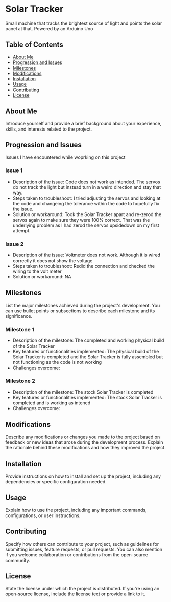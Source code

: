 # Solar Tracker

Small machine that tracks the brightest source of light and points the solar panel at that. Powered by an Arduino Uno

## Table of Contents

- [About Me](#about-me)
- [Progression and Issues](#progression-and-issues)
- [Milestones](#milestones)
- [Modifications](#modifications)
- [Installation](#installation)
- [Usage](#usage)
- [Contributing](#contributing)
- [License](#license)

## About Me

Introduce yourself and provide a brief background about your experience, skills, and interests related to the project.

## Progression and Issues

Issues I have encountered while woprking on this project

### Issue 1
- Description of the issue: Code does not work as intended. The servos do not track the light but instead turn in a weird direction and stay that way.
- Steps taken to troubleshoot: I tried adjusting the servos and looking at the code and changeing the tolerance within the code to hopefully fix the issue.
- Solution or workaround: Took the Solar Tracker apart and re-zerod the servos again to make sure they were 100% correct. That was the underlying problem as I had zerod the servos upsidedown on my first attempt.

### Issue 2
- Description of the issue: Voltmeter does not work. Although it is wired correctly it does not show the voltage 
- Steps taken to troubleshoot: Redid the connection and checked the wiring to the volt meter
- Solution or workaround: NA

## Milestones

List the major milestones achieved during the project's development. You can use bullet points or subsections to describe each milestone and its significance.

### Milestone 1
- Description of the milestone: The completed and working physical build of the Solar Tracker
- Key features or functionalities implemented: The physical build of the Solar Tracker is completed and the Solar Tracker is fully assembled but not functioning as the code is not working
- Challenges overcome: 

### Milestone 2
- Description of the milestone: The stock Solar Tracker is completed
- Key features or functionalities implemented: The stock Solar Tracker is completed and is working as intened
- Challenges overcome: 

## Modifications

Describe any modifications or changes you made to the project based on feedback or new ideas that arose during the development process. Explain the rationale behind these modifications and how they improved the project.

## Installation

Provide instructions on how to install and set up the project, including any dependencies or specific configuration needed.

## Usage

Explain how to use the project, including any important commands, configurations, or user instructions.

## Contributing

Specify how others can contribute to your project, such as guidelines for submitting issues, feature requests, or pull requests. You can also mention if you welcome collaboration or contributions from the open-source community.

## License

State the license under which the project is distributed. If you're using an open-source license, include the license text or provide a link to it.

